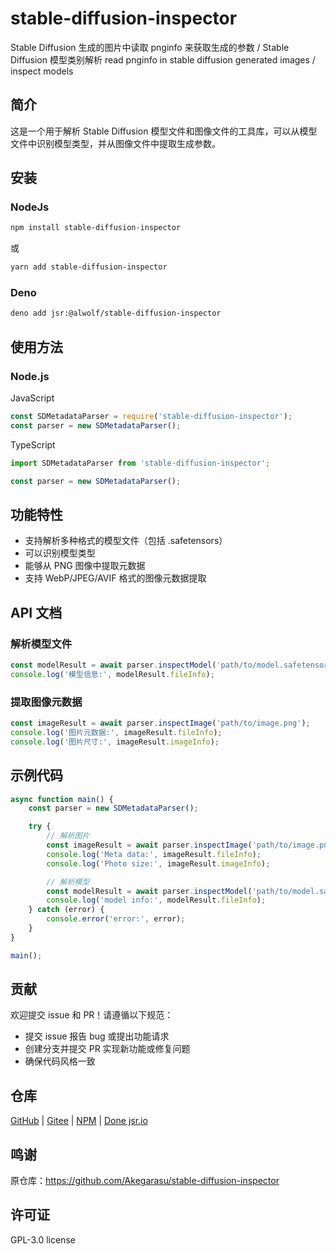 # stable-diffusion-inspector

Stable Diffusion 生成的图片中读取 pnginfo 来获取生成的参数 / Stable Diffusion 模型类别解析
read pnginfo in stable diffusion generated images / inspect models

## 简介

这是一个用于解析 Stable Diffusion 模型文件和图像文件的工具库，可以从模型文件中识别模型类型，并从图像文件中提取生成参数。

## 安装

### NodeJs

```bash
npm install stable-diffusion-inspector
```

或

```bash
yarn add stable-diffusion-inspector
```

### Deno

```bash
deno add jsr:@alwolf/stable-diffusion-inspector
```

## 使用方法

### Node.js

JavaScript

```javascript
const SDMetadataParser = require('stable-diffusion-inspector');
const parser = new SDMetadataParser();
```

TypeScript

```typescript
import SDMetadataParser from 'stable-diffusion-inspector';

const parser = new SDMetadataParser();
```

## 功能特性

- 支持解析多种格式的模型文件（包括 .safetensors）
- 可以识别模型类型
- 能够从 PNG 图像中提取元数据
- 支持 WebP/JPEG/AVIF 格式的图像元数据提取

## API 文档

### 解析模型文件

```javascript
const modelResult = await parser.inspectModel('path/to/model.safetensors');
console.log('模型信息:', modelResult.fileInfo);
```

### 提取图像元数据

```javascript
const imageResult = await parser.inspectImage('path/to/image.png');
console.log('图片元数据:', imageResult.fileInfo);
console.log('图片尺寸:', imageResult.imageInfo);
```

## 示例代码

```javascript
async function main() {
    const parser = new SDMetadataParser();

    try {
        // 解析图片
        const imageResult = await parser.inspectImage('path/to/image.png');
        console.log('Meta data:', imageResult.fileInfo);
        console.log('Photo size:', imageResult.imageInfo);

        // 解析模型
        const modelResult = await parser.inspectModel('path/to/model.safetensors');
        console.log('model info:', modelResult.fileInfo);
    } catch (error) {
        console.error('error:', error);
    }
}

main();
```

## 贡献

欢迎提交 issue 和 PR！请遵循以下规范：

- 提交 issue 报告 bug 或提出功能请求
- 创建分支并提交 PR 实现新功能或修复问题
- 确保代码风格一致

## 仓库

[GitHub](https://github.com/yalwolf/stable-diffusion-inspector) | [Gitee](https://gitee.com/alwolf/stable-diffusion-inspector) | [NPM](https://www.npmjs.com/package/stable-diffusion-inspector) | [Done jsr.io](https://jsr.io/@alwolf/stable-diffusion-inspector)

## 鸣谢

原仓库：https://github.com/Akegarasu/stable-diffusion-inspector

## 许可证

GPL-3.0 license